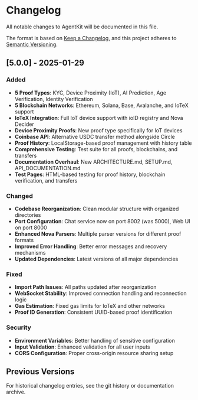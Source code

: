 # Changelog

All notable changes to AgentKit will be documented in this file.

The format is based on [Keep a Changelog](https://keepachangelog.com/en/1.0.0/),
and this project adheres to [Semantic Versioning](https://semver.org/spec/v2.0.0.html).

## [5.0.0] - 2025-01-29

### Added
- **5 Proof Types**: KYC, Device Proximity (IoT), AI Prediction, Age Verification, Identity Verification
- **5 Blockchain Networks**: Ethereum, Solana, Base, Avalanche, and IoTeX support
- **IoTeX Integration**: Full IoT device support with ioID registry and Nova Decider
- **Device Proximity Proofs**: New proof type specifically for IoT devices
- **Coinbase API**: Alternative USDC transfer method alongside Circle
- **Proof History**: LocalStorage-based proof management with history table
- **Comprehensive Testing**: Test suite for all proofs, blockchains, and transfers
- **Documentation Overhaul**: New ARCHITECTURE.md, SETUP.md, API_DOCUMENTATION.md
- **Test Pages**: HTML-based testing for proof history, blockchain verification, and transfers

### Changed
- **Codebase Reorganization**: Clean modular structure with organized directories
- **Port Configuration**: Chat service now on port 8002 (was 5000), Web UI on port 8000
- **Enhanced Nova Parsers**: Multiple parser versions for different proof formats
- **Improved Error Handling**: Better error messages and recovery mechanisms
- **Updated Dependencies**: Latest versions of all major dependencies

### Fixed
- **Import Path Issues**: All paths updated after reorganization
- **WebSocket Stability**: Improved connection handling and reconnection logic
- **Gas Estimation**: Fixed gas limits for IoTeX and other networks
- **Proof ID Generation**: Consistent UUID-based proof identification

### Security
- **Environment Variables**: Better handling of sensitive configuration
- **Input Validation**: Enhanced validation for all user inputs
- **CORS Configuration**: Proper cross-origin resource sharing setup

## Previous Versions

For historical changelog entries, see the git history or documentation archive.